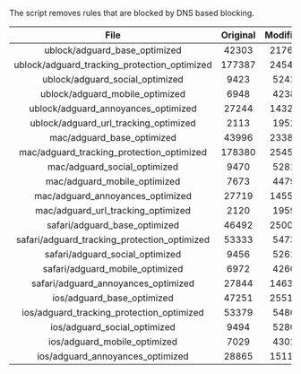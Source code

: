 The script removes rules that are blocked by DNS based blocking.


| File | Original | Modified |
|:----:|:-----:|:-----:|
| ublock/adguard_base_optimized | 42303 | 21763 |
| ublock/adguard_tracking_protection_optimized | 177387 | 24542 |
| ublock/adguard_social_optimized | 9423 | 5242 |
| ublock/adguard_mobile_optimized | 6948 | 4238 |
| ublock/adguard_annoyances_optimized | 27244 | 14328 |
| ublock/adguard_url_tracking_optimized | 2113 | 1952 |
| mac/adguard_base_optimized | 43996 | 23385 |
| mac/adguard_tracking_protection_optimized | 178380 | 25450 |
| mac/adguard_social_optimized | 9470 | 5281 |
| mac/adguard_mobile_optimized | 7673 | 4479 |
| mac/adguard_annoyances_optimized | 27719 | 14557 |
| mac/adguard_url_tracking_optimized | 2120 | 1959 |
| safari/adguard_base_optimized | 46492 | 25001 |
| safari/adguard_tracking_protection_optimized | 53333 | 5473 |
| safari/adguard_social_optimized | 9456 | 5261 |
| safari/adguard_mobile_optimized | 6972 | 4260 |
| safari/adguard_annoyances_optimized | 27844 | 14630 |
| ios/adguard_base_optimized | 47251 | 25512 |
| ios/adguard_tracking_protection_optimized | 53379 | 5480 |
| ios/adguard_social_optimized | 9494 | 5280 |
| ios/adguard_mobile_optimized | 7029 | 4302 |
| ios/adguard_annoyances_optimized | 28865 | 15117 |
